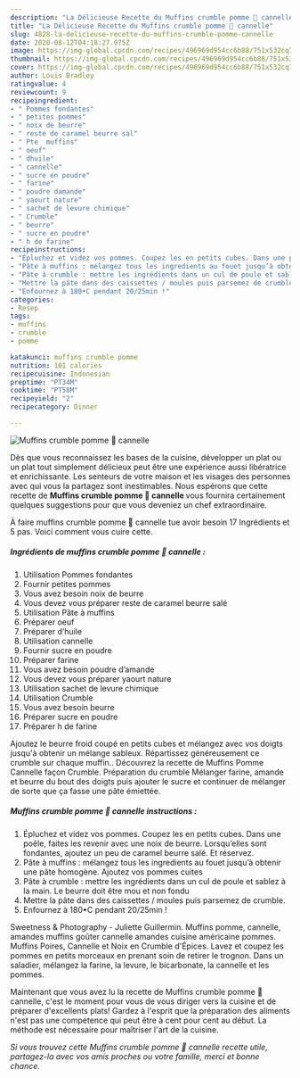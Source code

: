 ```yaml
---
description: "La Délicieuse Recette du Muffins crumble pomme 🍎 cannelle"
title: "La Délicieuse Recette du Muffins crumble pomme 🍎 cannelle"
slug: 4828-la-delicieuse-recette-du-muffins-crumble-pomme-cannelle
date: 2020-08-12T04:18:27.075Z
image: https://img-global.cpcdn.com/recipes/496969d954cc6b88/751x532cq70/muffins-crumble-pomme-🍎-cannelle-photo-principale-de-la-recette.jpg
thumbnail: https://img-global.cpcdn.com/recipes/496969d954cc6b88/751x532cq70/muffins-crumble-pomme-🍎-cannelle-photo-principale-de-la-recette.jpg
cover: https://img-global.cpcdn.com/recipes/496969d954cc6b88/751x532cq70/muffins-crumble-pomme-🍎-cannelle-photo-principale-de-la-recette.jpg
author: Louis Bradley
ratingvalue: 4
reviewcount: 9
recipeingredient:
- " Pommes fondantes"
- " petites pommes"
- " noix de beurre"
- " reste de caramel beurre sal"
- " Pte  muffins"
- " oeuf"
- " dhuile"
- " cannelle"
- " sucre en poudre"
- " farine"
- " poudre damande"
- " yaourt nature"
- " sachet de levure chimique"
- " Crumble"
- " beurre"
- " sucre en poudre"
- " h de farine"
recipeinstructions:
- "Épluchez et videz vos pommes. Coupez les en petits cubes. Dans une poêle, faites les revenir avec une noix de beurre. Lorsqu’elles sont fondantes, ajoutez un peu de caramel beurre salé. Et réservez."
- "Pâte à muffins : mélangez tous les ingredients au fouet jusqu’à obtenir une pâte homogène. Ajoutez vos pommes cuites"
- "Pâte à crumble : mettre les ingrédients dans un cul de poule et sablez à la main. Le beurre doit être mou et non fondu"
- "Mettre la pâte dans des caissettes / moules puis parsemez de crumble."
- "Enfournez à 180•C pendant 20/25min !"
categories:
- Resep
tags:
- muffins
- crumble
- pomme

katakunci: muffins crumble pomme 
nutrition: 101 calories
recipecuisine: Indonesian
preptime: "PT34M"
cooktime: "PT58M"
recipeyield: "2"
recipecategory: Dinner

---
```



![Muffins crumble pomme 🍎 cannelle](https://img-global.cpcdn.com/recipes/496969d954cc6b88/751x532cq70/muffins-crumble-pomme-🍎-cannelle-photo-principale-de-la-recette.jpg)

Dès que vous reconnaissez les bases de la cuisine, développer un plat ou un plat tout simplement délicieux peut être une expérience aussi libératrice et enrichissante. Les senteurs de votre maison et les visages des personnes avec qui vous la partagez sont inestimables. Nous espérons que cette recette de <strong> Muffins crumble pomme 🍎 cannelle </strong> vous fournira certainement quelques suggestions pour que vous deveniez un chef extraordinaire.

<!--inarticleads1-->

À faire muffins crumble pomme 🍎 cannelle tue avoir besoin 17 Ingrédients et 5 pas. Voici comment vous cuire cette.

##### Ingrédients de muffins crumble pomme 🍎 cannelle :

1. Utilisation  Pommes fondantes
1. Fournir  petites pommes
1. Vous avez besoin  noix de beurre
1. Vous devez vous préparer  reste de caramel beurre salé
1. Utilisation  Pâte à muffins
1. Préparer  oeuf
1. Préparer  d’huile
1. Utilisation  cannelle
1. Fournir  sucre en poudre
1. Préparer  farine
1. Vous avez besoin  poudre d’amande
1. Vous devez vous préparer  yaourt nature
1. Utilisation  sachet de levure chimique
1. Utilisation  Crumble
1. Vous avez besoin  beurre
1. Préparer  sucre en poudre
1. Préparer  h de farine


Ajoutez le beurre froid coupé en petits cubes et mélangez avec vos doigts jusqu&#39;à obtenir un mélange sableux. Répartissez généreusement ce crumble sur chaque muffin.. Découvrez la recette de Muffins Pomme Cannelle façon Crumble. Préparation du crumble Mélanger farine, amande et beurre du bout des doigts puis ajouter le sucre et continuer de mélanger de sorte que ça fasse une pâte émiettée. 

<!--inarticleads2-->

##### Muffins crumble pomme 🍎 cannelle instructions :

1. Épluchez et videz vos pommes. Coupez les en petits cubes. Dans une poêle, faites les revenir avec une noix de beurre. Lorsqu’elles sont fondantes, ajoutez un peu de caramel beurre salé. Et réservez.
1. Pâte à muffins : mélangez tous les ingredients au fouet jusqu’à obtenir une pâte homogène. Ajoutez vos pommes cuites
1. Pâte à crumble : mettre les ingrédients dans un cul de poule et sablez à la main. Le beurre doit être mou et non fondu
1. Mettre la pâte dans des caissettes / moules puis parsemez de crumble.
1. Enfournez à 180•C pendant 20/25min !


Sweetness &amp; Photography - Juliette Guillermin. Muffins pomme, cannelle, amandes muffins goûter cannelle amandes cuisine américaine pommes. Muffins Poires, Cannelle et Noix en Crumble d&#39;Épices. Lavez et coupez les pommes en petits morceaux en prenant soin de retirer le trognon. Dans un saladier, mélangez la farine, la levure, le bicarbonate, la cannelle et les pommes. 

<!--inarticleads1-->

<p>
Maintenant que vous avez lu la recette de Muffins crumble pomme 🍎 cannelle, c'est le moment pour vous de vous diriger vers la cuisine et de préparer d'excellents plats! Gardez à l'esprit que la préparation des aliments n'est pas une compétence qui peut être à cent pour cent au début. La méthode est nécessaire pour maîtriser l'art de la cuisine.
</p>

<p>
<i>Si vous trouvez cette Muffins crumble pomme 🍎 cannelle recette utile, partagez-la avec vos amis proches ou votre famille, merci et bonne chance.</i>
</p>
